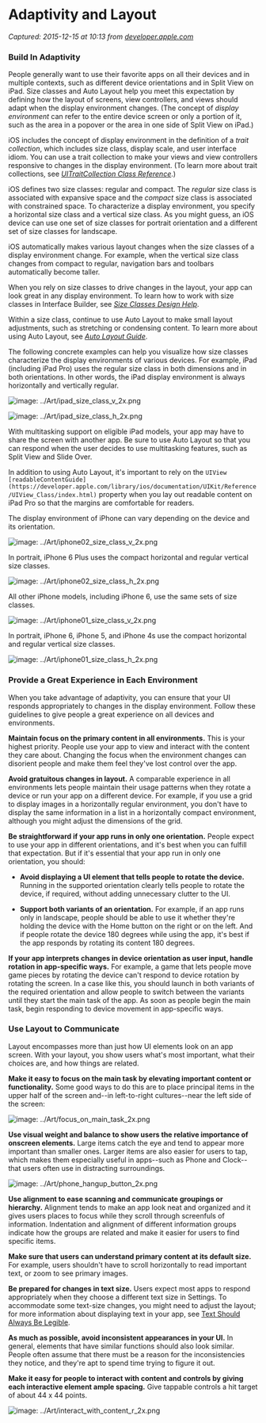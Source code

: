 # Adaptivity and Layout

_Captured: 2015-12-15 at 10:13 from [developer.apple.com](https://developer.apple.com/library/ios/documentation/UserExperience/Conceptual/MobileHIG/LayoutandAppearance.html#//apple_ref/doc/uid/TP40006556-CH54-SW1)_

### Build In Adaptivity

People generally want to use their favorite apps on all their devices and in multiple contexts, such as different device orientations and in Split View on iPad. Size classes and Auto Layout help you meet this expectation by defining how the layout of screens, view controllers, and views should adapt when the display environment changes. (The concept of _display environment_ can refer to the entire device screen or only a portion of it, such as the area in a popover or the area in one side of Split View on iPad.)

iOS includes the concept of display environment in the definition of a _trait collection_, which includes size class, display scale, and user interface idiom. You can use a trait collection to make your views and view controllers responsive to changes in the display environment. (To learn more about trait collections, see _[UITraitCollection Class Reference](https://developer.apple.com/library/ios/documentation/UIKit/Reference/UITraitCollection_ClassReference/index.html)_.)

iOS defines two size classes: regular and compact. The _regular_ size class is associated with expansive space and the _compact_ size class is associated with constrained space. To characterize a display environment, you specify a horizontal size class and a vertical size class. As you might guess, an iOS device can use one set of size classes for portrait orientation and a different set of size classes for landscape.

iOS automatically makes various layout changes when the size classes of a display environment change. For example, when the vertical size class changes from compact to regular, navigation bars and toolbars automatically become taller.

When you rely on size classes to drive changes in the layout, your app can look great in any display environment. To learn how to work with size classes in Interface Builder, see _[Size Classes Design Help](https://developer.apple.com/library/ios/recipes/xcode_help-IB_adaptive_sizes/_index.html)_.

Within a size class, continue to use Auto Layout to make small layout adjustments, such as stretching or condensing content. To learn more about using Auto Layout, see _[Auto Layout Guide](https://developer.apple.com/library/ios/documentation/UserExperience/Conceptual/AutolayoutPG/index.html)_. 

The following concrete examples can help you visualize how size classes characterize the display environments of various devices. For example, iPad (including iPad Pro) uses the regular size class in both dimensions and in both orientations. In other words, the iPad display environment is always horizontally and vertically regular.

![image: ../Art/ipad_size_class_v_2x.png](https://developer.apple.com/library/ios/documentation/UserExperience/Conceptual/MobileHIG/Art/ipad_size_class_v_2x.png)

![image: ../Art/ipad_size_class_h_2x.png](https://developer.apple.com/library/ios/documentation/UserExperience/Conceptual/MobileHIG/Art/ipad_size_class_h_2x.png)

With multitasking support on eligible iPad models, your app may have to share the screen with another app. Be sure to use Auto Layout so that you can respond when the user decides to use multitasking features, such as Split View and Slide Over. 

In addition to using Auto Layout, it's important to rely on the `UIView` `[readableContentGuide](https://developer.apple.com/library/ios/documentation/UIKit/Reference/UIView_Class/index.html)` property when you lay out readable content on iPad Pro so that the margins are comfortable for readers. 

The display environment of iPhone can vary depending on the device and its orientation.

![image: ../Art/iphone02_size_class_v_2x.png](https://developer.apple.com/library/ios/documentation/UserExperience/Conceptual/MobileHIG/Art/iphone02_size_class_v_2x.png)

In portrait, iPhone 6 Plus uses the compact horizontal and regular vertical size classes.

![image: ../Art/iphone02_size_class_h_2x.png](https://developer.apple.com/library/ios/documentation/UserExperience/Conceptual/MobileHIG/Art/iphone02_size_class_h_2x.png)

All other iPhone models, including iPhone 6, use the same sets of size classes.

![image: ../Art/iphone01_size_class_v_2x.png](https://developer.apple.com/library/ios/documentation/UserExperience/Conceptual/MobileHIG/Art/iphone01_size_class_v_2x.png)

In portrait, iPhone 6, iPhone 5, and iPhone 4s use the compact horizontal and regular vertical size classes.

![image: ../Art/iphone01_size_class_h_2x.png](https://developer.apple.com/library/ios/documentation/UserExperience/Conceptual/MobileHIG/Art/iphone01_size_class_h_2x.png)

### Provide a Great Experience in Each Environment

When you take advantage of adaptivity, you can ensure that your UI responds appropriately to changes in the display environment. Follow these guidelines to give people a great experience on all devices and environments.

**Maintain focus on the primary content in all environments.** This is your highest priority. People use your app to view and interact with the content they care about. Changing the focus when the environment changes can disorient people and make them feel they've lost control over the app.

**Avoid gratuitous changes in layout.** A comparable experience in all environments lets people maintain their usage patterns when they rotate a device or run your app on a different device. For example, if you use a grid to display images in a horizontally regular environment, you don't have to display the same information in a list in a horizontally compact environment, although you might adjust the dimensions of the grid.

**Be straightforward if your app runs in only one orientation.** People expect to use your app in different orientations, and it's best when you can fulfill that expectation. But if it's essential that your app run in only one orientation, you should:

  * **Avoid displaying a UI element that tells people to rotate the device.** Running in the supported orientation clearly tells people to rotate the device, if required, without adding unnecessary clutter to the UI. 

  * **Support both variants of an orientation.** For example, if an app runs only in landscape, people should be able to use it whether they're holding the device with the Home button on the right or on the left. And if people rotate the device 180 degrees while using the app, it's best if the app responds by rotating its content 180 degrees. 

**If your app interprets changes in device orientation as user input, handle rotation in app-specific ways.** For example, a game that lets people move game pieces by rotating the device can't respond to device rotation by rotating the screen. In a case like this, you should launch in both variants of the required orientation and allow people to switch between the variants until they start the main task of the app. As soon as people begin the main task, begin responding to device movement in app-specific ways.

### Use Layout to Communicate

Layout encompasses more than just how UI elements look on an app screen. With your layout, you show users what's most important, what their choices are, and how things are related.

**Make it easy to focus on the main task by elevating important content or functionality.** Some good ways to do this are to place principal items in the upper half of the screen and--in left-to-right cultures--near the left side of the screen:

![image: ../Art/focus_on_main_task_2x.png](https://developer.apple.com/library/ios/documentation/UserExperience/Conceptual/MobileHIG/Art/focus_on_main_task_2x.png)

**Use visual weight and balance to show users the relative importance of onscreen elements.** Large items catch the eye and tend to appear more important than smaller ones. Larger items are also easier for users to tap, which makes them especially useful in apps--such as Phone and Clock--that users often use in distracting surroundings.

![image: ../Art/phone_hangup_button_2x.png](https://developer.apple.com/library/ios/documentation/UserExperience/Conceptual/MobileHIG/Art/phone_hangup_button_2x.png)

**Use alignment to ease scanning and communicate groupings or hierarchy.** Alignment tends to make an app look neat and organized and it gives users places to focus while they scroll through screenfuls of information. Indentation and alignment of different information groups indicate how the groups are related and make it easier for users to find specific items.

**Make sure that users can understand primary content at its default size.** For example, users shouldn't have to scroll horizontally to read important text, or zoom to see primary images.

**Be prepared for changes in text size.** Users expect most apps to respond appropriately when they choose a different text size in Settings. To accommodate some text-size changes, you might need to adjust the layout; for more information about displaying text in your app, see [Text Should Always Be Legible](ColorImagesText.html#//apple_ref/doc/uid/TP40006556-CH58-SW3).

**As much as possible, avoid inconsistent appearances in your UI.** In general, elements that have similar functions should also look similar. People often assume that there must be a reason for the inconsistencies they notice, and they're apt to spend time trying to figure it out.

**Make it easy for people to interact with content and controls by giving each interactive element ample spacing.** Give tappable controls a hit target of about 44 x 44 points.

![image: ../Art/interact_with_content_r_2x.png](https://developer.apple.com/library/ios/documentation/UserExperience/Conceptual/MobileHIG/Art/interact_with_content_r_2x.png)

